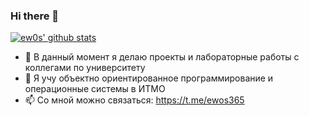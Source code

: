 ### Hi there 👋

[![ew0s' github stats](https://github-readme-stats.vercel.app/api?username=ew0s&show_icons=true&theme=drakula&bg_color=fefdf7&text_color=000000&title_color=000000)](https://github.com/anuraghazra/github-readme-stats)

- 🔭 В данный момент я делаю проекты и лабораторные работы с коллегами по университету
- 🌱 Я учу объектно ориентированное программирование и операционные системы в ИТМО
- 📫 Со мной можно связаться: https://t.me/ewos365
